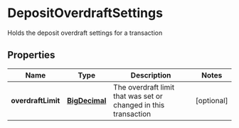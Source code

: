 

# DepositOverdraftSettings

Holds the deposit overdraft settings for a transaction
## Properties

Name | Type | Description | Notes
------------ | ------------- | ------------- | -------------
**overdraftLimit** | [**BigDecimal**](BigDecimal.md) | The overdraft limit that was set or changed in this transaction |  [optional]



